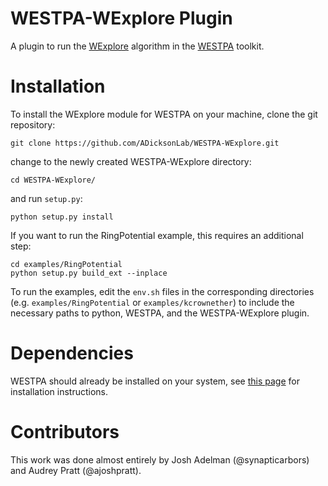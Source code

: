 # WESTPA-WExplore Plugin
A plugin to run the [WExplore](https://pubs.acs.org/doi/abs/10.1021/jp411479c) algorithm in the [WESTPA](http://chong.chem.pitt.edu/WESTPA) toolkit.

# Installation
To install the WExplore module for WESTPA on your machine, clone the git repository:

```
git clone https://github.com/ADicksonLab/WESTPA-WExplore.git
```

change to the newly created WESTPA-WExplore directory:

```
cd WESTPA-WExplore/
```

and run `setup.py`:

```
python setup.py install
```

If you want to run the RingPotential example, this requires an additional step:
```
cd examples/RingPotential
python setup.py build_ext --inplace
```

To run the examples, edit the `env.sh` files in the corresponding directories (e.g. `examples/RingPotential` or `examples/kcrownether`) to include the necessary paths to python, WESTPA, and the WESTPA-WExplore plugin.

# Dependencies

WESTPA should already be installed on your system, see [this page](https://westpa.github.io/westpa/sphinx_index.html#installation) for installation instructions.

# Contributors
This work was done almost entirely by Josh Adelman (@synapticarbors) and Audrey Pratt (@ajoshpratt).
